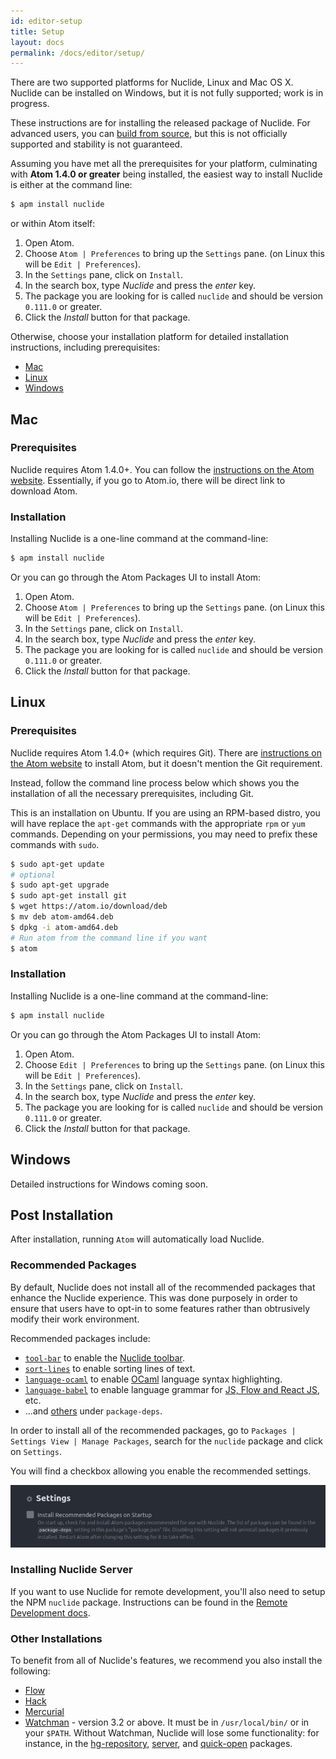 ```yaml
---
id: editor-setup
title: Setup
layout: docs
permalink: /docs/editor/setup/
---
```


There are two supported platforms for Nuclide, Linux and Mac OS X. Nuclide can be installed on
Windows, but it is not fully supported; work is in progress.

These instructions are for installing the released package of Nuclide. For advanced users, you can
[build from source](/docs/advanced-topics/building-from-source), but this is not officially supported and
stability is not guaranteed.

Assuming you have met all the prerequisites for your platform, culminating with **Atom 1.4.0 or
greater** being installed, the easiest way to install Nuclide is either at the command line:

```bash
$ apm install nuclide
```

or within Atom itself:

1. Open Atom.
2. Choose `Atom | Preferences` to bring up the `Settings` pane. (on Linux this will be
  `Edit | Preferences`).
3. In the `Settings` pane, click on `Install`.
4. In the search box, type *Nuclide* and press the *enter* key.
5. The package you are looking for is called `nuclide` and should be version `0.111.0` or greater.
6. Click the *Install* button for that package.

Otherwise, choose your installation platform for detailed installation instructions, including
prerequisites:

- [Mac](#mac)
- [Linux](#linux)
- [Windows](#windows)

## Mac

### Prerequisites

Nuclide requires Atom 1.4.0+. You can follow the [instructions on the Atom website](https://atom.io/docs/v0.191.0/getting-started-installing-atom#atom-on-mac). Essentially,
if you go to Atom.io, there will be direct link to download Atom.

### Installation

Installing Nuclide is a one-line command at the command-line:

```bash
$ apm install nuclide
```

Or you can go through the Atom Packages UI to install Atom:

1. Open Atom.
2. Choose `Atom | Preferences` to bring up the `Settings` pane. (on Linux this will be
  `Edit | Preferences`).
3. In the `Settings` pane, click on `Install`.
4. In the search box, type *Nuclide* and press the *enter* key.
5. The package you are looking for is called `nuclide` and should be version `0.111.0` or greater.
6. Click the *Install* button for that package.

## Linux

### Prerequisites

Nuclide requires Atom 1.4.0+ (which requires Git). There are [instructions on the Atom website](https://atom.io/download/deb#atom-on-linux)
to install Atom, but it doesn't mention the Git requirement.

Instead, follow the command line process below which shows you the installation of all the
necessary prerequisites, including Git.

This is an installation on Ubuntu. If you are using an RPM-based distro, you will have replace the
`apt-get` commands with the appropriate `rpm` or `yum` commands. Depending on your permissions, you
may need to prefix these commands with `sudo`.

```bash
$ sudo apt-get update
# optional
$ sudo apt-get upgrade
$ sudo apt-get install git
$ wget https://atom.io/download/deb
$ mv deb atom-amd64.deb  
$ dpkg -i atom-amd64.deb
# Run atom from the command line if you want
$ atom
```

### Installation

Installing Nuclide is a one-line command at the command-line:

```bash
$ apm install nuclide
```

Or you can go through the Atom Packages UI to install Atom:

1. Open Atom.
2. Choose `Edit | Preferences` to bring up the `Settings` pane. (on Linux this will be
  `Edit | Preferences`).
3. In the `Settings` pane, click on `Install`.
4. In the search box, type *Nuclide* and press the *enter* key.
5. The package you are looking for is called `nuclide` and should be version `0.111.0` or greater.
6. Click the *Install* button for that package.

## Windows

Detailed instructions for Windows coming soon.

## Post Installation

After installation, running `Atom` will automatically load Nuclide.

### Recommended Packages

By default, Nuclide does not install all of the recommended packages that enhance the Nuclide
experience. This was done purposely in order to ensure that users have to opt-in to some features
rather than obtrusively modify their work environment.

Recommended packages include:

- [`tool-bar`](https://atom.io/packages/tool-bar) to enable the [Nuclide toolbar](/docs/features/toolbar/).
- [`sort-lines`](https://atom.io/packages/sort-lines) to enable sorting lines of text.
- [`language-ocaml`](https://atom.io/packages/language-ocaml) to enable [OCaml](/docs/languages/ocaml/) language syntax highlighting.
- [`language-babel`](https://atom.io/packages/language-babel) to enable language grammar for [JS, Flow and React JS](/docs/languages/flow/), etc.
- ...and [others](https://github.com/facebook/nuclide/blob/master/package.json) under `package-deps`.

In order to install all of the recommended packages, go to
`Packages | Settings View | Manage Packages`, search for the `nuclide` package and click on
`Settings`.

You will find a checkbox allowing you enable the recommended settings.

![](/static/images/docs/editor-setup-recommended-packages.png)

### Installing Nuclide Server

If you want to use Nuclide for remote development, you'll also need to setup the NPM `nuclide`
package. Instructions can be found in the [Remote Development docs](/docs/features/remote/).

### Other Installations

To benefit from all of Nuclide's features, we recommend you also install the following:

* [Flow](/docs/languages/flow/)
* [Hack](/docs/languages/hack/)
* [Mercurial](/docs/features/hg/)
* [Watchman](https://facebook.github.io/watchman/) - version 3.2 or above. It must be in
  `/usr/local/bin/` or in your `$PATH`. Without Watchman, Nuclide will lose some functionality: for
  instance, in the
  [hg-repository](https://github.com/facebook/nuclide/tree/master/pkg/nuclide/hg-repository),
  [server](https://github.com/facebook/nuclide/tree/master/pkg/nuclide/server), and
  [quick-open](https://github.com/facebook/nuclide/tree/master/pkg/nuclide/quick-open) packages.
